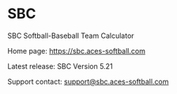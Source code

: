 # SBC
SBC Softball-Baseball Team Calculator

Home page: https://sbc.aces-softball.com

Latest release: SBC Version 5.21

Support contact:
support@sbc.aces-softball.com
